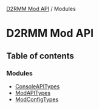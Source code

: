 [D2RMM Mod API](README.md) / Modules

# D2RMM Mod API

## Table of contents

### Modules

- [ConsoleAPITypes](modules/ConsoleAPITypes.md)
- [ModAPITypes](modules/ModAPITypes.md)
- [ModConfigTypes](modules/ModConfigTypes.md)
